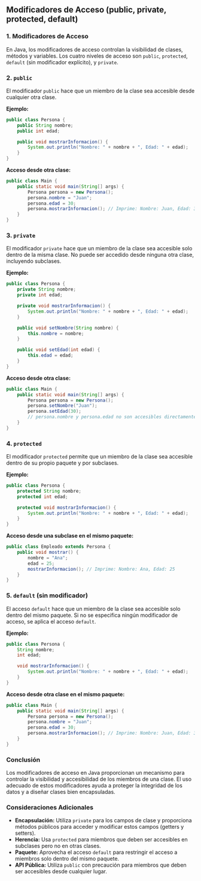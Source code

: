 ## Modificadores de Acceso (public, private, protected, default)

### 1. Modificadores de Acceso

En Java, los modificadores de acceso controlan la visibilidad de clases, métodos y variables. Los cuatro niveles de acceso son `public`, `protected`, `default` (sin modificador explícito), y `private`.

### 2. `public`

El modificador `public` hace que un miembro de la clase sea accesible desde cualquier otra clase.

**Ejemplo:**
```java
public class Persona {
    public String nombre;
    public int edad;

    public void mostrarInformacion() {
        System.out.println("Nombre: " + nombre + ", Edad: " + edad);
    }
}
```
**Acceso desde otra clase:**
```java
public class Main {
    public static void main(String[] args) {
        Persona persona = new Persona();
        persona.nombre = "Juan";
        persona.edad = 30;
        persona.mostrarInformacion(); // Imprime: Nombre: Juan, Edad: 30
    }
}
```
### 3. `private`

El modificador `private` hace que un miembro de la clase sea accesible solo dentro de la misma clase. No puede ser accedido desde ninguna otra clase, incluyendo subclases.

**Ejemplo:**
```java
public class Persona {
    private String nombre;
    private int edad;

    private void mostrarInformacion() {
        System.out.println("Nombre: " + nombre + ", Edad: " + edad);
    }

    public void setNombre(String nombre) {
        this.nombre = nombre;
    }

    public void setEdad(int edad) {
        this.edad = edad;
    }
}
```
**Acceso desde otra clase:**
```java
public class Main {
    public static void main(String[] args) {
        Persona persona = new Persona();
        persona.setNombre("Juan");
        persona.setEdad(30);
        // persona.nombre y persona.edad no son accesibles directamente
    }
}
```
### 4. `protected`

El modificador `protected` permite que un miembro de la clase sea accesible dentro de su propio paquete y por subclases.

**Ejemplo:**
```java
public class Persona {
    protected String nombre;
    protected int edad;

    protected void mostrarInformacion() {
        System.out.println("Nombre: " + nombre + ", Edad: " + edad);
    }
}
```
**Acceso desde una subclase en el mismo paquete:**
```java
public class Empleado extends Persona {
    public void mostrar() {
        nombre = "Ana";
        edad = 25;
        mostrarInformacion(); // Imprime: Nombre: Ana, Edad: 25
    }
}
```
### 5. `default` (sin modificador)

El acceso `default` hace que un miembro de la clase sea accesible solo dentro del mismo paquete. Si no se especifica ningún modificador de acceso, se aplica el acceso `default`.

**Ejemplo:**
```java
public class Persona {
    String nombre;
    int edad;

    void mostrarInformacion() {
        System.out.println("Nombre: " + nombre + ", Edad: " + edad);
    }
}
```
**Acceso desde otra clase en el mismo paquete:**
```java
public class Main {
    public static void main(String[] args) {
        Persona persona = new Persona();
        persona.nombre = "Juan";
        persona.edad = 30;
        persona.mostrarInformacion(); // Imprime: Nombre: Juan, Edad: 30
    }
}
```
### Conclusión

Los modificadores de acceso en Java proporcionan un mecanismo para controlar la visibilidad y accesibilidad de los miembros de una clase. El uso adecuado de estos modificadores ayuda a proteger la integridad de los datos y a diseñar clases bien encapsuladas.

### Consideraciones Adicionales

- **Encapsulación:** Utiliza `private` para los campos de clase y proporciona métodos públicos para acceder y modificar estos campos (getters y setters).
- **Herencia:** Usa `protected` para miembros que deben ser accesibles en subclases pero no en otras clases.
- **Paquete:** Aprovecha el acceso `default` para restringir el acceso a miembros solo dentro del mismo paquete.
- **API Pública:** Utiliza `public` con precaución para miembros que deben ser accesibles desde cualquier lugar.
